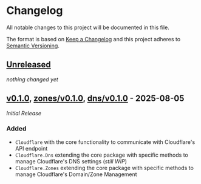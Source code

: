 # Changelog

All notable changes to this project will be documented in this file.

The format is based on [Keep a Changelog](https://keepachangelog.com/en/1.0.0/)
and this project adheres to [Semantic Versioning](https://semver.org/spec/v2.0.0.html).

## [Unreleased]

_nothing changed yet_

## [v0.1.0], [zones/v0.1.0], [dns/v0.1.0] - 2025-08-05

_Initial Release_

### Added

- `Cloudflare` with the core functionality to communicate with Cloudflare's API endpoint
- `Cloudflare.Dns` extending the core package with specific methods to manage Cloudflare's DNS settings (_still WIP_)
- `Cloudflare.Zones` extending the core package with specific methods to manage Cloudflare's Domain/Zone Management



[Unreleased]: https://github.com/AM-WD/cloudflare-api/compare/v0.1.0...HEAD

[v0.1.0]: https://github.com/AM-WD/cloudflare-api/commits/v0.1.0
[dns/v0.1.0]: https://github.com/AM-WD/cloudflare-api/commits/dns/v0.1.0
[zones/v0.1.0]: https://github.com/AM-WD/cloudflare-api/commits/zones/v0.1.0
